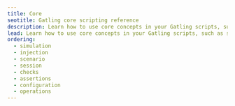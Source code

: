 ```yaml
---
title: Core
seotitle: Gatling core scripting reference
description: Learn how to use core concepts in your Gatling scripts, such as simulation, scenario, check, session, assertions and much more.
lead: Learn how to use core concepts in your Gatling scripts, such as simulation, scenario, check, session, assertions and much more.
ordering:
  - simulation
  - injection
  - scenario
  - session
  - checks
  - assertions
  - configuration
  - operations
---
```

